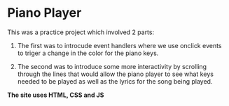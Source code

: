 # Piano Player

This was a practice project which involved 2 parts:

1. The first was to introcude event handlers where we use onclick events to triger a change in the color for the piano keys. 

2. The second was to introduce some more interactivity by scrolling through the lines that would allow the piano player to see what keys needed to be played as well as the lyrics for the song being played. 

**The site uses HTML, CSS and JS**